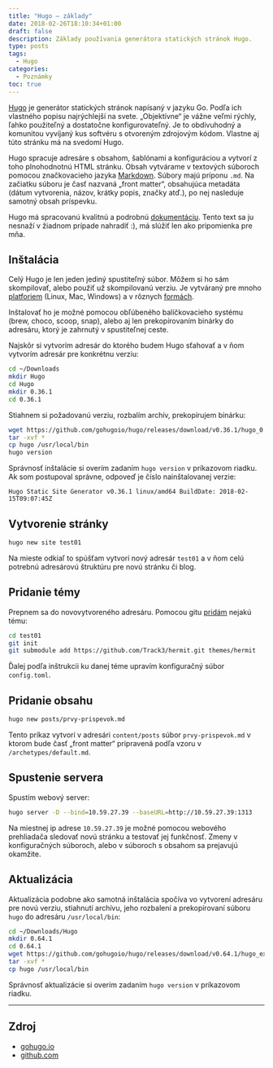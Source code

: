```yaml
---
title: "Hugo – základy"
date: 2018-02-26T18:10:34+01:00
draft: false
description: Základy používania generátora statických stránok Hugo.
type: posts
tags:
  - Hugo
categories:
  - Poznámky
toc: true
---
```


[Hugo](https://gohugo.io/) je generátor statických stránok napísaný v jazyku Go. Podľa ich vlastného popisu najrýchlejší na svete. „Objektívne“ je vážne veľmi rýchly, ľahko použiteľný a dostatočne konfigurovateľný. Je to obdivuhodný a komunitou vyvíjaný kus softvéru s otvoreným zdrojovým kódom. Vlastne aj túto stránku má na svedomí Hugo.

Hugo spracuje adresáre s obsahom, šablónami a konfiguráciou a vytvorí z toho plnohodnotnú HTML stránku. Obsah vytvárame v textových súboroch pomocou značkovacieho jazyka [Markdown](/poznamky/2019/12/markdown-zaklady/). Súbory majú príponu `.md`. Na začiatku súboru je časť nazvaná „front matter“, obsahujúca metadáta (dátum vytvorenia, názov, krátky popis, značky atď.), po nej nasleduje samotný obsah príspevku.

Hugo má spracovanú kvalitnú a podrobnú [dokumentáciu](https://gohugo.io/documentation/). Tento text sa ju nesnaží v žiadnom prípade nahradiť :),  má slúžiť len ako pripomienka pre mňa.

## Inštalácia

Celý Hugo je len jeden jediný spustiteľný súbor. Môžem si ho sám skompilovať, alebo použiť už skompilovanú verziu. Je vytváraný pre mnoho [platforiem](https://github.com/gohugoio/hugo/releases) (Linux, Mac, Windows) a v rôznych [formách](https://discourse.gohugo.io/t/hugo-0-64-1-released/).

Inštalovať ho je možné pomocou obľúbeného balíčkovacieho systému (brew, choco, scoop, snap), alebo aj len prekopírovaním binárky do adresáru, ktorý je zahrnutý v spustiteľnej ceste.

Najskôr si vytvorím adresár do ktorého budem Hugo sťahovať a v ňom vytvorím adresár pre konkrétnu verziu:

```sh
cd ~/Downloads
mkdir Hugo
cd Hugo
mkdir 0.36.1
cd 0.36.1
```

Stiahnem si požadovanú verziu, rozbalím archív, prekopírujem binárku:

```sh
wget https://github.com/gohugoio/hugo/releases/download/v0.36.1/hugo_0.36.1_Linux-64bit.tar.gz
tar -xvf *
cp hugo /usr/local/bin
hugo version
```

Správnosť inštalácie si overím zadaním `hugo version` v príkazovom riadku. Ak som postupoval správne, odpoveď je číslo nainštalovanej verzie:

```
Hugo Static Site Generator v0.36.1 linux/amd64 BuildDate: 2018-02-15T09:07:45Z
```

## Vytvorenie stránky

```sh
hugo new site test01
```

Na mieste odkiaľ to spúšťam vytvorí nový adresár `test01` a v ňom celú potrebnú adresárovú štruktúru pre novú stránku či blog.

## Pridanie témy

Prepnem sa do novovytvoreného adresáru. Pomocou gitu [pridám](https://discourse.gohugo.io/t/adding-a-theme-as-a-submodule-or-clone/8789) nejakú tému:

```sh
cd test01
git init
git submodule add https://github.com/Track3/hermit.git themes/hermit
```

Ďalej podľa inštrukcii ku danej téme upravím konfiguračný súbor `config.toml`.

## Pridanie obsahu

```sh
hugo new posts/prvy-prispevok.md
```

Tento príkaz vytvorí v adresári `content/posts` súbor `prvy-prispevok.md` v ktorom bude časť „front matter“ pripravená podľa vzoru v `/archetypes/default.md`. 

## Spustenie servera

Spustím webový server:

```sh
hugo server -D --bind=10.59.27.39 --baseURL=http://10.59.27.39:1313
```

Na miestnej ip adrese `10.59.27.39` je možné pomocou webového prehliadača sledovať novú stránku a testovať jej funkčnosť. Zmeny v konfiguračných súboroch, alebo v súboroch s obsahom sa prejavujú okamžite.

## Aktualizácia

Aktualizácia podobne ako samotná inštalácia spočíva vo vytvorení adresáru pre novú verziu, stiahnutí archívu, jeho rozbalení a prekopírovaní súboru `hugo` do adresáru `/usr/local/bin`:

```sh
cd ~/Downloads/Hugo
mkdir 0.64.1
cd 0.64.1
wget https://github.com/gohugoio/hugo/releases/download/v0.64.1/hugo_extended_0.64.1_Linux-64bit.tar.gz
tar -xvf *
cp hugo /usr/local/bin
```

Správnosť aktualizácie si overím zadaním `hugo version` v príkazovom riadku.

---

## Zdroj

- [gohugo.io](https://gohugo.io/getting-started/)
- [github.com](https://github.com/gohugoio/hugo)
